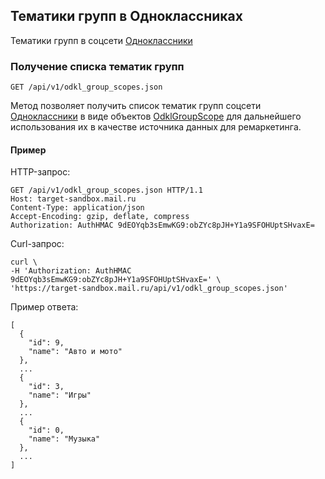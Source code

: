 ## Тематики групп в Одноклассниках
Тематики групп в соцсети
[Одноклассники](http://odnoklassniki.ru/)

### Получение списка тематик групп
`GET /api/v1/odkl_group_scopes.json`

<p>Метод позволяет получить список тематик групп соцсети
<a href="http://odnoklassniki.ru/">Одноклассники</a> в виде объектов
<a href="#object_odklgroupscope">OdklGroupScope</a> для дальнейшего использования их в качестве источника
данных для ремаркетинга.</p>

#### Пример

<p>HTTP-запрос:</p>
<pre><code>GET /api/v1/odkl_group_scopes.json HTTP/1.1
Host: target-sandbox.mail.ru
Content-Type: application/json
Accept-Encoding: gzip, deflate, compress
Authorization: AuthHMAC 9dEOYqb3sEmwKG9:obZYc8pJH+Y1a9SFOHUptSHvaxE=
</code></pre>
<p>Curl-запрос:</p>
<pre><code>curl \
-H 'Authorization: AuthHMAC 9dEOYqb3sEmwKG9:obZYc8pJH+Y1a9SFOHUptSHvaxE=' \
'https://target-sandbox.mail.ru/api/v1/odkl_group_scopes.json'
</code></pre>
<p>Пример ответа:</p>
<pre><code>[
  {
    "id": 9,
    "name": "Авто и мото"
  },
  ...
  {
    "id": 3,
    "name": "Игры"
  },
  ...
  {
    "id": 0,
    "name": "Музыка"
  },
  ...
]
</code></pre>

